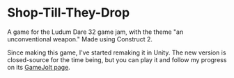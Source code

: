 # Shop-Till-They-Drop
A game for the Ludum Dare 32 game jam, with the theme "an unconventional weapon."  Made using Construct 2.

Since making this game, I've started remaking it in Unity.  The new version is closed-source for the time being, but you can play it and follow my progress on its [GameJolt page](http://gamejolt.com/games/shop-till-they-drop/61696).
